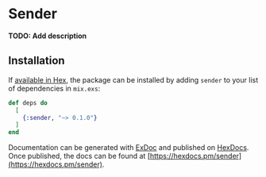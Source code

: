 # Sender

**TODO: Add description**

## Installation

If [available in Hex](https://hex.pm/docs/publish), the package can be installed
by adding `sender` to your list of dependencies in `mix.exs`:

```elixir
def deps do
  [
    {:sender, "~> 0.1.0"}
  ]
end
```

Documentation can be generated with [ExDoc](https://github.com/elixir-lang/ex_doc)
and published on [HexDocs](https://hexdocs.pm). Once published, the docs can
be found at [https://hexdocs.pm/sender](https://hexdocs.pm/sender).

